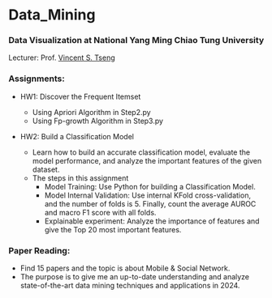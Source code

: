 # Data_Mining
### Data Visualization at National Yang Ming Chiao Tung University
Lecturer: Prof. [Vincent S. Tseng](https://www.cs.nycu.edu.tw/members/detail/vtseng)

### Assignments:

- HW1: Discover the Frequent Itemset
  - Using Apriori Algorithm in Step2.py
  - Using Fp-growth Algorithm in Step3.py

- HW2: Build a Classification Model
  - Learn how to build an accurate classification model, evaluate the model performance, and analyze the important features of the given dataset.
  - The steps in this assignment
    - Model Training: Use Python for building a Classification Model.
    - Model Internal Validation: Use internal KFold cross-validation, and the number of folds is 5. Finally, count the average AUROC and macro F1 score with all folds.
    - Explainable experiment: Analyze the importance of features and give the Top 20 most important features.

### Paper Reading:

- Find 15 papers and the topic is about Mobile & Social Network.
- The purpose is to give me an up-to-date understanding and analyze state-of-the-art data mining techniques and applications in 2024. 
